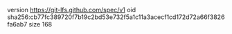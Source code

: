 version https://git-lfs.github.com/spec/v1
oid sha256:cb77fc389720f7b19c2bd53e732f5a1c11a3acecf1cd172d72a66f3826fa6ab7
size 168
